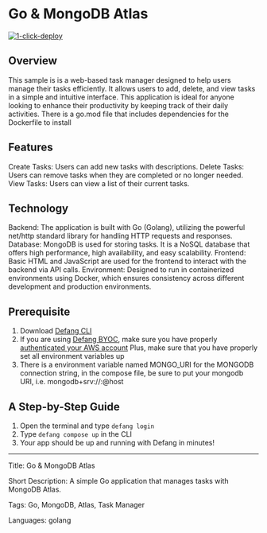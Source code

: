# Go & MongoDB Atlas

[![1-click-deploy](https://defang.io/deploy-with-defang.png)](https://portal.defang.dev/redirect?url=https%3A%2F%2Fgithub.com%2Fnew%3Ftemplate_name%3Dsample-golang-mongodb-atlas-template%26template_owner%3DDefangSamples)

## Overview

This sample is is a web-based task manager designed to help users manage their tasks efficiently. It allows users to add, delete, and view tasks in a simple and intuitive interface. This application is ideal for anyone looking to enhance their productivity by keeping track of their daily activities. There is a go.mod file that includes dependencies for the Dockerfile to install

## Features

Create Tasks: Users can add new tasks with descriptions.
Delete Tasks: Users can remove tasks when they are completed or no longer needed.
View Tasks: Users can view a list of their current tasks.

## Technology

Backend: The application is built with Go (Golang), utilizing the powerful net/http standard library for handling HTTP requests and responses.
Database: MongoDB is used for storing tasks. It is a NoSQL database that offers high performance, high availability, and easy scalability.
Frontend: Basic HTML and JavaScript are used for the frontend to interact with the backend via API calls.
Environment: Designed to run in containerized environments using Docker, which ensures consistency across different development and production environments.

## Prerequisite

1. Download [Defang CLI](https://github.com/DefangLabs/defang)
2. If you are using [Defang BYOC](https://docs.defang.io/docs/concepts/defang-byoc), make sure you have properly [authenticated your AWS account](https://docs.aws.amazon.com/cli/latest/userguide/cli-chap-configure.html)
   Plus, make sure that you have properly set all environment variables up
3. There is a environment variable named MONGO_URI for the MONGODB connection string, in the compose file, be sure to put your mongodb URI, i.e.
   mongodb+srv://<username>:<pwd>@host

## A Step-by-Step Guide

1. Open the terminal and type `defang login`
2. Type `defang compose up` in the CLI
3. Your app should be up and running with Defang in minutes!

---

Title: Go & MongoDB Atlas

Short Description: A simple Go application that manages tasks with MongoDB Atlas.

Tags: Go, MongoDB, Atlas, Task Manager

Languages: golang
